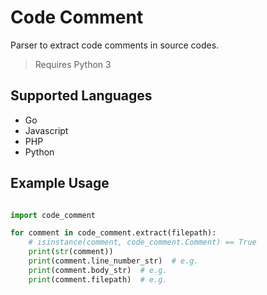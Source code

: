 # Code Comment

Parser to extract code comments in source codes.

> Requires Python 3

## Supported Languages

- Go
- Javascript
- PHP
- Python

## Example Usage

```python

import code_comment

for comment in code_comment.extract(filepath):
    # isinstance(comment, code_comment.Comment) == True
    print(str(comment))
    print(comment.line_number_str)  # e.g.
    print(comment.body_str)  # e.g.
    print(comment.filepath)  # e.g. 

```
